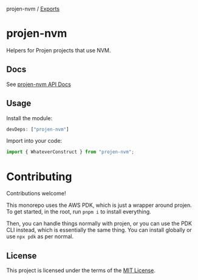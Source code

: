 projen-nvm / [Exports](modules.md)

# projen-nvm

Helpers for Projen projects that use NVM.

## Docs

See [projen-nvm API Docs](docs/modules.md)

## Usage

Install the module:

```typescript
devDeps: ["projen-nvm"]
```

Import into your code:

```typescript
import { WhateverConstruct } from "projen-nvm";
```

# Contributing

Contributions welcome!

This monorepo uses the AWS PDK, which is just a wrapper around projen. To get started, in the root, run `pnpm i` to install everything.

Then, you can handle things normally with projen, or you can use the PDK CLI instead, which is essentially the same thing. You can install globally or use `npx pdk` as per normal.

## License

This project is licensed under the terms of the [MIT License](LICENSE.md).
